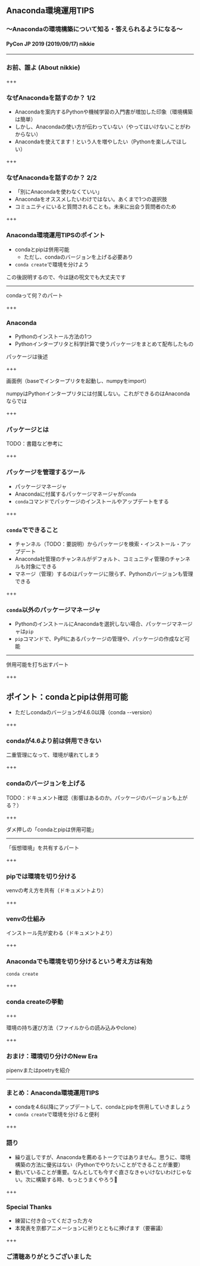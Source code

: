## Anaconda環境運用TIPS
### 〜Anacondaの環境構築について知る・答えられるようになる〜
#### PyCon JP 2019 (2019/09/17) nikkie

---

### お前、誰よ (About nikkie)

+++

### なぜAnacondaを話すのか？ 1/2

- Anacondaを案内するPythonや機械学習の入門書が増加した印象（環境構築は簡単）
- しかし、Anacondaの使い方が伝わっていない（やってはいけないことがわからない）
- Anacondaを使えてます！という人を増やしたい（Pythonを楽しんでほしい）

+++

### なぜAnacondaを話すのか？ 2/2

- 「別にAnacondaを使わなくていい」
- Anacondaをオススメしたいわけではない。あくまで1つの選択肢
- コミュニティにいると質問されることも。未来に出会う質問者のため

+++

### Anaconda環境運用TIPSのポイント

- condaとpipは併用可能
	- ただし、condaのバージョンを上げる必要あり
- `conda create`で環境を分けよう

この後説明するので、今は謎の呪文でも大丈夫です

---

condaって何？のパート

+++

### Anaconda

- Pythonのインストール方法の1つ
- Pythonインタープリタと科学計算で使うパッケージをまとめて配布したもの

パッケージは後述

+++

画面例（baseでインタープリタを起動し、numpyをimport）

numpyはPythonインタープリタには付属しない。これができるのはAnacondaならでは

+++

### パッケージとは

TODO：書籍など参考に

+++

### パッケージを管理するツール

- パッケージマネージャ
- Anacondaに付属するパッケージマネージャが`conda`
- `conda`コマンドでパッケージのインストールやアップデートをする

+++

### `conda`でできること

- チャンネル（TODO：要説明）からパッケージを検索・インストール・アップデート
- Anaconda社管理のチャンネルがデフォルト、コミュニティ管理のチャンネルも対象にできる
- マネージ（管理）するのはパッケージに限らず、Pythonのバージョンも管理できる

+++

### `conda`以外のパッケージマネージャ

- PythonのインストールにAnacondaを選択しない場合、パッケージマネージャは`pip`
- `pip`コマンドで、PyPIにあるパッケージの管理や、パッケージの作成など可能

---

併用可能を打ち出すパート

+++

## ポイント：condaとpipは併用可能

- ただしcondaのバージョンが4.6.0以降（conda --version）

+++

### condaが4.6より前は併用できない

二重管理になって、環境が壊れてしまう

+++

### condaのバージョンを上げる

TODO：ドキュメント確認（影響はあるのか。パッケージのバージョンも上がる？）

+++

ダメ押しの「condaとpipは併用可能」

---

「仮想環境」を共有するパート

+++

### pipでは環境を切り分ける

venvの考え方を共有（ドキュメントより）

+++

### venvの仕組み

インストール先が変わる（ドキュメントより）

+++

### Anacondaでも環境を切り分けるという考え方は有効

`conda create`

+++

### conda createの挙動

+++

環境の持ち運び方法（ファイルからの読み込みやclone）

+++

### おまけ：環境切り分けのNew Era

pipenvまたはpoetryを紹介

---

### まとめ：Anaconda環境運用TIPS

- condaを4.6以降にアップデートして、condaとpipを併用していきましょう
- `conda create`で環境を分けると便利

+++

### 語り

- 繰り返しですが、Anacondaを薦めるトークではありません。思うに、環境構築の方法に優劣はない（Pythonでやりたいことができることが重要）
- 動いていることが重要。なんとしても今すぐ直さなきゃいけないわけじゃない。次に構築する時、もっとうまくやろう🐴

+++

### Special Thanks

- 練習に付き合ってくださった方々
- 本発表を京都アニメーションに祈りとともに捧げます（要審議）

+++

### ご清聴ありがとうございました
